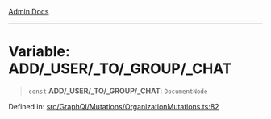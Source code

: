 [Admin Docs](/)

***

# Variable: ADD/_USER/_TO/_GROUP/_CHAT

> `const` **ADD/_USER/_TO/_GROUP/_CHAT**: `DocumentNode`

Defined in: [src/GraphQl/Mutations/OrganizationMutations.ts:82](https://github.com/PalisadoesFoundation/talawa-admin/blob/main/src/GraphQl/Mutations/OrganizationMutations.ts#L82)
